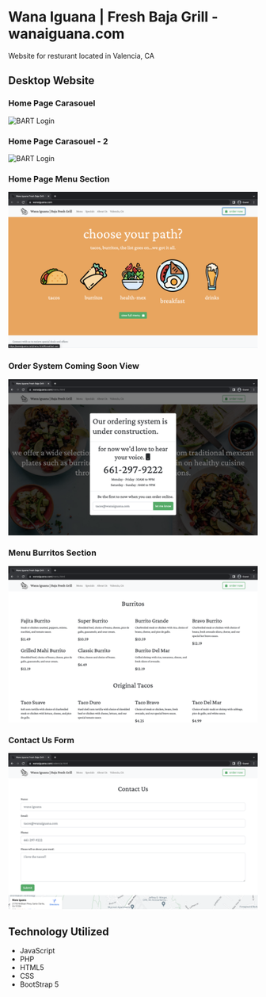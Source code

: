 # Wana Iguana | Fresh Baja Grill - wanaiguana.com 

Website for resturant located in Valencia, CA

## Desktop Website

### Home Page Carasouel

![BART Login](/github-pics/wana-pic-1.png?raw=true "Home Page Carasouel")

### Home Page Carasouel - 2

![BART Login](/github-pics/wana-pic-2.png?raw=true "Home Page Carasouel")

### Home Page Menu Section

![BART Login](/github-pics/wana-pic-3.png?raw=true "Home Page Carasouel")

### Order System Coming Soon View

![BART Login](/github-pics/wana-pic-4.png?raw=true "Home Page Carasouel")

### Menu Burritos Section

![BART Login](/github-pics/wana-pic-5.png?raw=true "Home Page Carasouel")

### Contact Us Form 

![BART Login](/github-pics/wana-pic-6.png?raw=true "Home Page Carasouel")



## Technology Utilized

* JavaScript
* PHP
* HTML5
* CSS
* BootStrap 5
